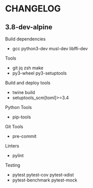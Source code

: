 # CHANGELOG

## 3.8-dev-alpine

Build dependencies
- gcc python3-dev musl-dev libffi-dev

Tools
- git jq zsh make
- py3-wheel py3-setuptools

Build and deploy tools
- twine build
- setuptools_scm[toml]>=3.4

Python Tools
- pip-tools

Git Tools
- pre-commit

Linters
- pylint

Testing
- pytest pytest-cov pytest-xdist 
- pytest-benchmark pytest-mock
